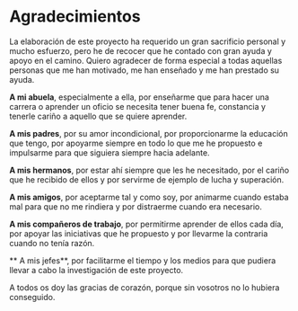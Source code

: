 # Agradecimientos

La elaboración de este proyecto ha requerido un gran sacrificio personal y mucho esfuerzo, pero he de recocer que he contado con gran ayuda y apoyo en el camino. Quiero agradecer de forma especial a todas aquellas personas que me han motivado, me han enseñado y me han prestado su ayuda.

**A mi abuela**, especialmente a ella, por enseñarme que para hacer una carrera o aprender un oficio se necesita tener buena fe, constancia y tenerle cariño a aquello que se quiere aprender.

**A mis padres**, por su amor incondicional, por proporcionarme la educación que tengo, por apoyarme siempre en todo lo que me he propuesto e impulsarme para que siguiera siempre hacia adelante.

**A mis hermanos**, por estar ahí siempre que les he necesitado, por el cariño que he recibido de ellos y por servirme de ejemplo de lucha y superación.

**A mis amigos**, por aceptarme tal y como soy, por animarme cuando estaba mal para que no me rindiera y por distraerme cuando era necesario.

**A mis compañeros de trabajo**, por permitirme aprender de ellos cada día, por apoyar las iniciativas que he propuesto y por llevarme la contraria cuando no tenía razón.

** A mis jefes**, por facilitarme el tiempo y los medios para que pudiera llevar a cabo la investigación de este proyecto.

A todos os doy las gracias de corazón, porque sin vosotros no lo hubiera conseguido.
